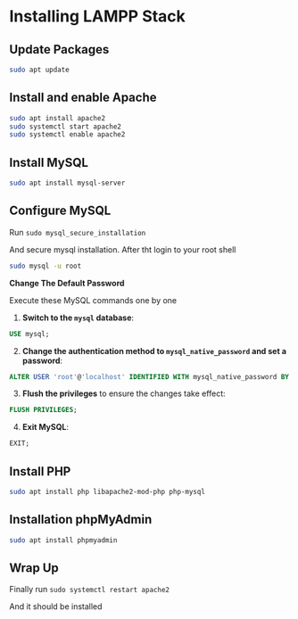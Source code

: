 # Installing LAMPP Stack

## Update Packages
```bash
sudo apt update
```

## Install and enable Apache

```bash
sudo apt install apache2
sudo systemctl start apache2
sudo systemctl enable apache2
```

## Install MySQL 

```bash
sudo apt install mysql-server
```
## Configure MySQL
Run `sudo mysql_secure_installation`

And secure mysql installation. After tht login to your root shell

```bash
sudo mysql -u root
```

**Change The Default Password**

Execute these MySQL commands one by one

1. **Switch to the `mysql` database**:

```sql
USE mysql;
```

2. **Change the authentication method to `mysql_native_password` and set a password**:

```sql
ALTER USER 'root'@'localhost' IDENTIFIED WITH mysql_native_password BY 'your_new_password';
```

3. **Flush the privileges** to ensure the changes take effect:

```sql
FLUSH PRIVILEGES;
```

4. **Exit MySQL**:

```sql
EXIT;
```



## Install PHP

```bash
sudo apt install php libapache2-mod-php php-mysql
```

## Installation phpMyAdmin

```bash
sudo apt install phpmyadmin
```


## Wrap Up
Finally run ```sudo systemctl restart apache2```


And it should be installed
